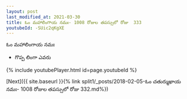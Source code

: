 ```yaml
---
layout: post
last_modified_at: 2021-03-30
title: ఓం మహాలింగాయ నమః- 1008 రోజుల తపస్సులో రోజు  333
youtubeId: -SUic2qKgXE
---
```

 
 
 ఓం మహాలింగాయ నమః  
 
 -  గొప్ప లింగా ఎవరు 
 
  
 
  
 
 
 
 
 
 


{% include youtubePlayer.html id=page.youtubeId %}
 
[Next]({{ site.baseurl }}{% link  split1/_posts/2018-02-05-ఓం చతుర్ముఖాయ నమః- 1008 రోజుల తపస్సులో రోజు  332.md%})
 

